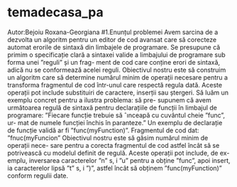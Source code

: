# temadecasa_pa
Autor:Bejoiu Roxana-Georgiana
#1.Enunțul problemei
Avem sarcina de a dezvolta un algoritm pentru un editor de cod
avansat care să corecteze automat erorile de sintaxă din limbajele de
programare. Se presupune că primim o specificație clară a sintaxei
valide a limbajului de programare sub forma unei ”reguli” și un frag-
ment de cod care conține erori de sintaxă, adică nu se conformează
acelei reguli.
Obiectivul nostru este să construim un algoritm care să determine
numărul minim de operații necesare pentru a transforma fragmentul
de cod într-unul care respectă regula dată. Aceste operații pot include
substituiri de caractere, inserții sau ștergeri.
Să luăm un exemplu concret pentru a ilustra problema: să pre-
supunem că avem următoarea regulă de sintaxă pentru declarațiile
de funcții în limbajul de programare:
”Fiecare funcție trebuie să ˆınceapă cu cuvântul cheie ”func”, ur-
mat de numele funcției închis în paranteze.”
Un exemplu de declarație de funcție validă ar fi ”func(myFunction)”.
Fragmentul de cod dat: ”fnuc(myFuncion”
Obiectivul nostru este să găsim numărul minim de operații nece-
sare pentru a corecta fragmentul de cod astfel încât să se potrivească
cu modelul definit de regulă. Aceste operații pot include, de ex-
emplu, inversarea caracterelor ”n” s, i ”u” pentru a obține ”func”,
apoi insert, ia caracterelor lipsă ”t” s, i ”)”, astfel încât să obținem
”func(myFunction)” conform regulii date.
